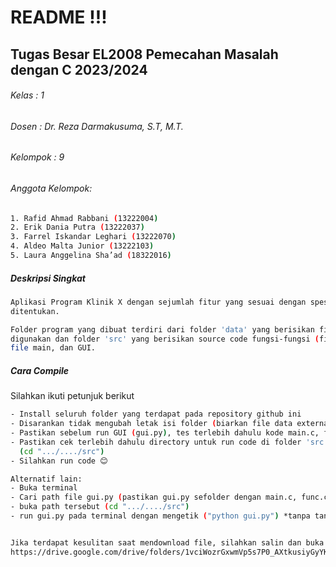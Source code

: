 # README !!!
## Tugas Besar EL2008 Pemecahan Masalah dengan C 2023/2024
###### Kelas    : 1
###### Dosen    : Dr. Reza Darmakusuma, S.T, M.T.
###### Kelompok : 9

###### Anggota Kelompok:
```bash
1. Rafid Ahmad Rabbani (13222004)
2. Erik Dania Putra (13222037)
3. Farrel Iskandar Leghari (13222070)
4. Aldeo Malta Junior (13222103)
5. Laura Anggelina Sha’ad (18322016)
```
##### Deskripsi Singkat
```bash
Aplikasi Program Klinik X dengan sejumlah fitur yang sesuai dengan spesifikasi yang telah
ditentukan.

Folder program yang dibuat terdiri dari folder 'data' yang berisikan file-file external yang
digunakan dan folder 'src' yang berisikan source code fungsi-fungsi (fitur), file header,
file main, dan GUI.
```
##### Cara Compile
Silahkan ikuti petunjuk berikut
```bash
- Install seluruh folder yang terdapat pada repository github ini
- Disarankan tidak mengubah letak isi folder (biarkan file data external dan program terpisah folder)
- Pastikan sebelum run GUI (gui.py), tes terlebih dahulu kode main.c, func.c, dan func.h
- Pastikan cek terlebih dahulu directory untuk run code di folder 'src'
  (cd ".../..../src")
- Silahkan run code 😊

Alternatif lain:
- Buka terminal
- Cari path file gui.py (pastikan gui.py sefolder dengan main.c, func.c, func.h pada folder 'src' dan folder 'src' berada di path yang sama dengan folder 'data')
- buka path tersebut (cd ".../..../src")
- run gui.py pada terminal dengan mengetik ("python gui.py") *tanpa tanda petik


Jika terdapat kesulitan saat mendownload file, silahkan salin dan buka link dibawah:
https://drive.google.com/drive/folders/1vciWozrGxwmVp5s7P0_AXtkusiyGyYKB
```
